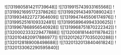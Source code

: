 ![[1319805814211739648]]
![[1319915743933165568]]
![[1319921695172378626]]
![[1319929143497089024]]
![[1319934822727364609]]
![[1319947445506174976]]
![[1319952516109332481]]
![[1319958964994330625]]
![[1319967868956540928]]
![[1319968751870222342]]
![[1320002333229477888]]
![[1320081814401187842]]
![[1320104820917886977]]
![[1320126277035020288]]
![[1320128189008498688]]
![[1320132013840461824]]
![[1320133062290595840]]
